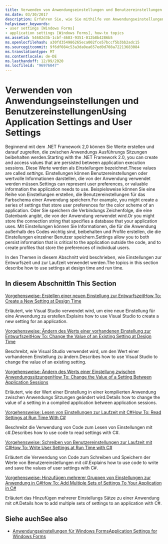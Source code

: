 ```yaml
---
title: Verwenden von Anwendungseinstellungen und Benutzereinstellungen
ms.date: 03/30/2017
description: Erfahren Sie, wie Sie mithilfe von Anwendungseinstellungen und Benutzereinstellungen Werte erstellen und darauf zugreifen, die zwischen Anwendungs Ausführungs Sitzungen beibehalten werden.
helpviewer_keywords:
- user settings [Windows Forms]
- application settings [Windows Forms], how-to topics
ms.assetid: 54682d3b-1cbf-4683-9351-012b8b4286b5
ms.openlocfilehash: a30fd354986265eca002fce57bccf5b3bb2adc15
ms.sourcegitcommit: 9f6df084c53a3da0ea657ed0d708a72213683084
ms.translationtype: MT
ms.contentlocale: de-DE
ms.lasthandoff: 12/09/2020
ms.locfileid: "96976047"
---
```

# <a name="using-application-settings-and-user-settings"></a><span data-ttu-id="c406d-103">Verwenden von Anwendungseinstellungen und Benutzereinstellungen</span><span class="sxs-lookup"><span data-stu-id="c406d-103">Using Application Settings and User Settings</span></span>
<span data-ttu-id="c406d-104">Beginnend mit dem .NET Framework 2,0 können Sie Werte erstellen und darauf zugreifen, die zwischen Anwendungs Ausführungs Sitzungen beibehalten werden.</span><span class="sxs-lookup"><span data-stu-id="c406d-104">Starting with the .NET Framework 2.0, you can create and access values that are persisted between application execution sessions.</span></span> <span data-ttu-id="c406d-105">Diese Werte werden als *Einstellungen* bezeichnet.</span><span class="sxs-lookup"><span data-stu-id="c406d-105">These values are called *settings*.</span></span> <span data-ttu-id="c406d-106">Einstellungen können Benutzereinstellungen oder wertvolle Informationen darstellen, die von der Anwendung verwendet werden müssen.</span><span class="sxs-lookup"><span data-stu-id="c406d-106">Settings can represent user preferences, or valuable information the application needs to use.</span></span> <span data-ttu-id="c406d-107">Beispielsweise können Sie eine Reihe von Einstellungen erstellen, die Benutzereinstellungen für das Farbschema einer Anwendung speichern.</span><span class="sxs-lookup"><span data-stu-id="c406d-107">For example, you might create a series of settings that store user preferences for the color scheme of an application.</span></span> <span data-ttu-id="c406d-108">Oder Sie speichern die Verbindungs Zeichenfolge, die eine Datenbank angibt, die von der Anwendung verwendet wird.</span><span class="sxs-lookup"><span data-stu-id="c406d-108">Or you might store the connection string that specifies a database that your application uses.</span></span> <span data-ttu-id="c406d-109">Mit Einstellungen können Sie Informationen, die für die Anwendung außerhalb des Codes wichtig sind, beibehalten und Profile erstellen, die die Einstellungen einzelner Benutzer speichern.</span><span class="sxs-lookup"><span data-stu-id="c406d-109">Settings allow you to both persist information that is critical to the application outside the code, and to create profiles that store the preferences of individual users.</span></span>  
  
 <span data-ttu-id="c406d-110">In den Themen in diesem Abschnitt wird beschrieben, wie Einstellungen zur Entwurfszeit und zur Laufzeit verwendet werden.</span><span class="sxs-lookup"><span data-stu-id="c406d-110">The topics in this section describe how to use settings at design time and run time.</span></span>  
  
## <a name="in-this-section"></a><span data-ttu-id="c406d-111">In diesem Abschnitt</span><span class="sxs-lookup"><span data-stu-id="c406d-111">In This Section</span></span>  
 [<span data-ttu-id="c406d-112">Vorgehensweise: Erstellen einer neuen Einstellung zur Entwurfszeit</span><span class="sxs-lookup"><span data-stu-id="c406d-112">How To: Create a New Setting at Design Time</span></span>](how-to-create-a-new-setting-at-design-time.md)  
  
 <span data-ttu-id="c406d-113">Erläutert, wie Visual Studio verwendet wird, um eine neue Einstellung für eine Anwendung zu erstellen.</span><span class="sxs-lookup"><span data-stu-id="c406d-113">Explains how to use Visual Studio to create a new setting for an application.</span></span>  
  
 [<span data-ttu-id="c406d-114">Vorgehensweise: Ändern des Werts einer vorhandenen Einstellung zur Entwurfszeit</span><span class="sxs-lookup"><span data-stu-id="c406d-114">How To: Change the Value of an Existing Setting at Design Time</span></span>](how-to-change-the-value-of-an-existing-setting-at-design-time.md)  
  
 <span data-ttu-id="c406d-115">Beschreibt, wie Visual Studio verwendet wird, um den Wert einer vorhandenen Einstellung zu ändern.</span><span class="sxs-lookup"><span data-stu-id="c406d-115">Describes how to use Visual Studio to change the value of an existing setting.</span></span>  
  
 [<span data-ttu-id="c406d-116">Vorgehensweise: Ändern des Werts einer Einstellung zwischen Anwendungssitzungen</span><span class="sxs-lookup"><span data-stu-id="c406d-116">How To: Change the Value of a Setting Between Application Sessions</span></span>](how-to-change-the-value-of-a-setting-between-application-sessions.md)  
  
 <span data-ttu-id="c406d-117">Erläutert, wie der Wert einer Einstellung in einer kompilierten Anwendung zwischen Anwendungs Sitzungen geändert wird.</span><span class="sxs-lookup"><span data-stu-id="c406d-117">Details how to change the value of a setting in a compiled application between application sessions.</span></span>  
  
 [<span data-ttu-id="c406d-118">Vorgehensweise: Lesen von Einstellungen zur Laufzeit mit C#</span><span class="sxs-lookup"><span data-stu-id="c406d-118">How To: Read Settings at Run Time With C#</span></span>](how-to-read-settings-at-run-time-with-csharp.md)  
  
 <span data-ttu-id="c406d-119">Beschreibt die Verwendung von Code zum Lesen von Einstellungen mit c#.</span><span class="sxs-lookup"><span data-stu-id="c406d-119">Describes how to use code to read settings with C#.</span></span>  
  
 [<span data-ttu-id="c406d-120">Vorgehensweise: Schreiben von Benutzereinstellungen zur Laufzeit mit C#</span><span class="sxs-lookup"><span data-stu-id="c406d-120">How To: Write User Settings at Run Time with C#</span></span>](how-to-write-user-settings-at-run-time-with-csharp.md)  
  
 <span data-ttu-id="c406d-121">Erläutert die Verwendung von Code zum Schreiben und Speichern der Werte von Benutzereinstellungen mit c#.</span><span class="sxs-lookup"><span data-stu-id="c406d-121">Explains how to use code to write and save the values of user settings with C#.</span></span>  
  
 [<span data-ttu-id="c406d-122">Vorgehensweise: Hinzufügen mehrerer Gruppen von Einstellungen zur Anwendung in C#</span><span class="sxs-lookup"><span data-stu-id="c406d-122">How To: Add Multiple Sets of Settings To Your Application in C#</span></span>](how-to-add-multiple-sets-of-settings-to-your-application-in-csharp.md)  
  
 <span data-ttu-id="c406d-123">Erläutert das Hinzufügen mehrerer Einstellungs Sätze zu einer Anwendung mit c#.</span><span class="sxs-lookup"><span data-stu-id="c406d-123">Details how to add multiple sets of settings to an application with C#.</span></span>  
  
## <a name="see-also"></a><span data-ttu-id="c406d-124">Siehe auch</span><span class="sxs-lookup"><span data-stu-id="c406d-124">See also</span></span>

- [<span data-ttu-id="c406d-125">Anwendungseinstellungen für Windows Forms</span><span class="sxs-lookup"><span data-stu-id="c406d-125">Application Settings for Windows Forms</span></span>](application-settings-for-windows-forms.md)
